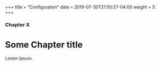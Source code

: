+++
title = "Configuration"
date = 2019-07-30T21:50:27-04:00
weight = 3
+++

### Chapter X

# Some Chapter title

Lorem Ipsum.
